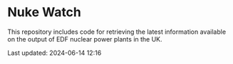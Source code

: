 # Nuke Watch

This repository includes code for retrieving the latest information available on the output of EDF nuclear power plants in the UK.

Last updated: 2024-06-14 12:16